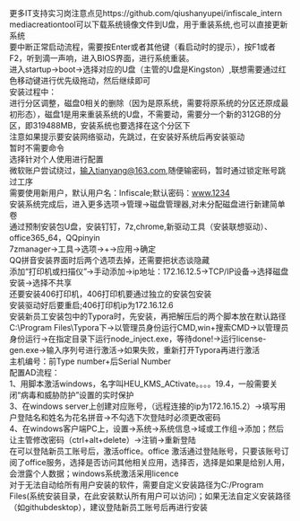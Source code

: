 更多IT支持实习岗注意点见https://github.com/qiushanyupei/infiscale_intern<br>
mediacreationtool可以下载系统镜像文件到U盘，用于重装系统,也可以直接更新系统<br>
要中断正常启动流程，需要按Enter或者其他键（看启动时的提示），按F1或者F2，听到滴一声响，进入BIOS界面，进行系统重装。<br>
进入startup->boot->选择对应的U盘（主管的U盘是Kingston）,联想需要通过红色移动键进行优先级拖动，然后继续即可<br>
安装过程中：<br>
进行分区调整，磁盘0相关的删除（因为是原系统，需要将原系统的分区还原成最初形态），磁盘1是用来重装系统的U盘，不需要动，需要分一个新的312GB的分区，即319488MB，安装系统也要选择在这个分区下<br>
注意如果提示要安装网络驱动，先跳过，在安装好系统后再安装驱动<br>
暂时不需要命令<br>
选择针对个人使用进行配置<br>
微软账户尝试绕过，输入tianyang@163.com,随便输密码，暂时通过锁定账号跳过工序<br>
需要使用新用户，默认用户名：Infiscale;默认密码：www.1234<br>
安装系统完成后，进入更多选项->管理->磁盘管理器,对未分配磁盘进行新建简单卷<br>
通过预制安装包U盘，安装钉钉，7z,chrome,新驱动工具（安装联想驱动）、office365_64，QQpinyin<br>
7zmanager->工具->选项->+->应用->确定<br>
QQ拼音安装界面时后两个选项去掉，还需要把状态谈隐藏<br>
添加“打印机或扫描仪”->手动添加->ip地址：172.16.12.5->TCP/IP设备->选择磁盘安装->选择不共享<br>
还要安装406打印机，406打印机要通过独立的安装包安装<br>
安装驱动好后要重启;406打印机ip为172.16.12.6<br>
安装新员工安装包中的Typora时，先安装，再把解压后的两个脚本放在默认路径C:\Program Files\Typora下->以管理员身份运行CMD,win+搜索CMD->以管理员身份运行->在指定目录下运行node_inject.exe，等待done!->运行license-gen.exe->输入序列号进行激活->如果失败，重新打开Typora再进行激活<br>
主机编号：前Type number+后Serial Number<br>
配置AD流程：<br>
1、用脚本激活windows，名字叫HEU_KMS_ACtivate。。。。19.4，一般需要关闭“病毒和威胁防护”设置的实时保护<br>
3、在windows server上创建对应账号，（远程连接的ip为172.16.15.2）->填写用户登陆名和姓名为花名拼音->不勾选下次登陆时必须更改密码<br>
4、在windows客户端PC上，设置->系统->系统信息->域或工作组->添加；然后让主管修改密码（ctrl+alt+delete）->注销->重新登陆<br>
在可以登陆新员工账号后，激活office。office 激活通过登陆账号，只要该账号订阅了office服务，选择是否访问其他相关应用，选择否，选择是如果是给别人用，会泄露个人数据；windows系统激活采用licence<br>
对于无法自动给所有用户安装的软件，需要自定义安装路径为C:/Program Files(系统安装目录，在此安装默认所有用户可以访问)；如果无法自定义安装路径（如githubdesktop），建议登陆新员工账号后再进行安装<br>

